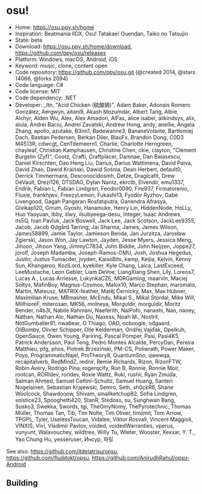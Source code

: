 # osu!

- Home: https://osu.ppy.sh/home
- Inspiration: Beatmania IIDX, Osu! Tatakae! Ouendan, Taiko no Tatsujin
- State: beta
- Download: https://osu.ppy.sh/home/download, https://github.com/ppy/osu/releases
- Platform: Windows, macOS, Android, iOS
- Keyword: music, clone, content open
- Code repository: https://github.com/ppy/osu.git (@created 2014, @stars 14066, @forks 2094)
- Code language: C#
- Code license: MIT
- Code dependency: .NET
- Developer: _ltn, "Acid Chicken (硫酸鶏)", Adam Baker, Adonais Romero González, Aergwyn, aitani9, Akash Mozumdar, Albert Tang, Albie, Alchyr, Alden Wu, Alex, Alex Amadori, AlFas, alice isabel, alikindsys, alix, alula, Andrei Baciu, Andrei Zavatski, Andrew Hong, andy, anellie, Angela Zhang, apollo, azutake, B3nn1, Badewanne3, BananeVolante, Bartłomiej Dach, Bastian Pedersen, Berkan Diler, BlauFx, Brandon Dong, C0D3 M4513R, cdwcgt, CenTdemeern1, Charlie, Charlotte Herngreen, chayleaf, Christian Kamphausen, Christine Chen, ckie, clayton, "Clément Burgelin (Zyf)", Cootz, Crafti, Craftplacer, Damnae, Dan Balasescu, Daniel Kirschten, Dao Heng Liu, Darius, Darius Wattimena, David Paiva, David Zhao, Dawid Kraiński, Dawid Sośnia, Dean Herbert, default0, Derrick Timmermans, Desconocidosmh, Detze, Dragicafit, Drew DeVault, Drezi126, DTSDAO, Dylan Nantz, ekrctb, Elvendir, emu1337, Endrik, Fabian L, Fabian Lindgren, Feodor0090, Fire937, Firmatorenio, Fluxie, frankhjwx, FreezyLemon, Fukashi13, Fyodor Ryzhov, Gabe Livengood, Gagah Pangeran Rosfatiputra, Ganendra Afrasya, Givikap120, Grrum, Gyoshi, Hanamuke, Henry Lin, HiddenNode, HoLLy, Huo Yaoyuan, Ibby, iilwy, ilsubyeega-desu, Integer, Isaac Andrews, its5Q, Ivan Pavluk, Jack Boswell, Jack Lee, Jack Scotson, JackLee9355, Jacob, Jacob Odgård Tørring, Jai Sharma, James, James Wilson, James58899, Jamie Taylor, Jamieson Berida, Jan Jurzitza, Jarosław Zgierski, Jason Won, Jay Lawton, Jayden, Jesse Myers, Jessica Meng, Jihoon, Jihoon Yang, JimmyC7834, John Biddle, John Neijzen, Joppe27, jorolf, Joseph Madamba, Joseph-Ramos-CMU, Josh, Joshua Hegedus, Justin, Justus Tumacder, jvyden, KaisoBits, kamp, Keijia, Kelvin, Kenny Sun, Khangaroo, KoziLord, kyekiller, Kyle Chang, Laica, LastExceed, LeeMustache, Leon Gebler, Liam DeVoe, LiangXiang Shen, Lily, Loreos7, Lucas A., Lucas Arriesse, LukynkaCZE, M0RGaming, maarvin, Maciej Sołtys, MafinBoy, Magnus-Cosmos, Malox10, Marco Stephan, maromalo, Martin, Mateusz, MATRIX-feather, Matěj Černický, Max, Max Hübner, Maximilian Kruse, MBmasher, McEndu, Mikal S., Mikal Stordal, Mike Will, MillhioreF, miterosan, MK56, molneya, Morguldir, morguldir, Moritz Bender, n4b3l, Nabile Rahmani, Naeferith, NaiPofo, nanashi, Nao, naoey, Nathan, Nathan Alo, Nathan Du, Naxess, Noah M., Nostril, NotGumballer91, nwabear, O Thiago, OAO, ocboogie, odgaard, OliBomby, Olivier Schipper, Olle Kelderman, Ondřej Vajďák, Opelkuh, OpenSauce, Owen Young, Pariring, Pascal Pomper, Pasi, Pasi4K5, Patrick Andersson, Paul Teng, Pedro Montes Alcalde, PercyDan, Pereira Matthieu, pfg, phos, Piotrek Brzeziński, PM-CS, Poliwrath, Power Maker, Poyo, ProgrammaticNajel, ProTheory8, QuantumSno, qwewqa, recapitalverb, RedMindZ, rednir, Remie Richards, Rizon, RizonFTW, Robin Avery, Rodrigo Pina, rogerqcify, Ron B, Ronnie, Ronnie Moir, rootcan, RORIdev, roridev, Roxie Wattz, Ruki, rushii, Ryan Zmuda, Salman Ahmed, Samuel Cattini-Schultz, Samuel Huang, Santeri Nogelainen, Sebastian Krajewski, Semro, Seth, sh0ckR6, Shane Woolcock, Shawdooow, Shivam, smallketchup82, Sofia Lindgren, solstice23, Spooghetti420, StanR, Stedoss, su, Sunghwan Bang, Susko3, Swekka, Swords, tgi, TheOmyNomy, ThePyrotechnic, Thomas Müller, Thomas Tan, Tib, Tim Nolte, Tim Oliver, timiimit, Tom Arrow, TPGPL, Tyler, UselessToucan, Vidalee, Viktor Rosvall, Vincent Maggioli, VINXIS, Vivi, Vladimir Pavlov, voided, voidedWarranties, vperus, vunyunt, Walavouchey, wildtree, Willy Tu, Wleter, Wooster, Xexxar, Y. T., Yao Chung Hu, yesseruser, Инсур, 파링

See also: https://github.com/itdelatrisu/opsu, https://github.com/fluddokt/opsu, https://github.com/AnirudhRahul/opsu-Android

## Building
